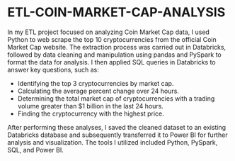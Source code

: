 # ETL-COIN-MARKET-CAP-ANALYSIS

In my ETL project focused on analyzing Coin Market Cap data, I used Python to web scrape the top 10 cryptocurrencies from the official Coin Market Cap website. The extraction process was carried out in Databricks, followed by data cleaning and manipulation using pandas and PySpark to format the data for analysis. I then applied SQL queries in Databricks to answer key questions, such as:

- Identifying the top 3 cryptocurrencies by market cap.
- Calculating the average percent change over 24 hours.
- Determining the total market cap of cryptocurrencies with a trading volume greater than $1 billion in the last 24 hours.
- Finding the cryptocurrency with the highest price.

After performing these analyses, I saved the cleaned dataset to an existing Databricks database and subsequently transferred it to Power BI for further analysis and visualization. The tools I utilized included Python, PySpark, SQL, and Power BI.
